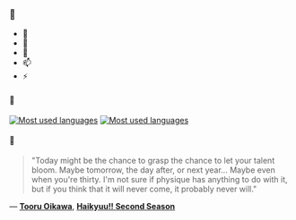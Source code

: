 ### 👋

- 🔭
- 🌱
- 💬
- 📫
- ⚡

#### 🧏

[![Most used languages](https://github-readme-stats-aynah.vercel.app/api/top-langs/?username=aynh&theme=solarized-dark&langs_count=6&layout=compact&hide_title=true)](https://github.com/anuraghazra/github-readme-stats#gh-dark-mode-only)
[![Most used languages](https://github-readme-stats-aynah.vercel.app/api/top-langs/?username=aynh&theme=solarized-light&langs_count=6&layout=compact&hide_title=true)](https://github.com/anuraghazra/github-readme-stats#gh-light-mode-only)

#### 💬

> "Today might be the chance to grasp the chance to let your talent bloom. Maybe tomorrow, the day after, or next year... Maybe even when you're thirty. I'm not sure if physique has anything to do with it, but if you think that it will never come, it probably never will."

&mdash; [**Tooru Oikawa**](https://myanimelist.net/character.php?q=Tooru%20Oikawa&cat=character), [**Haikyuu!! Second Season**](https://myanimelist.net/search/all?q=Haikyuu!!%20Second%20Season&cat=all)
